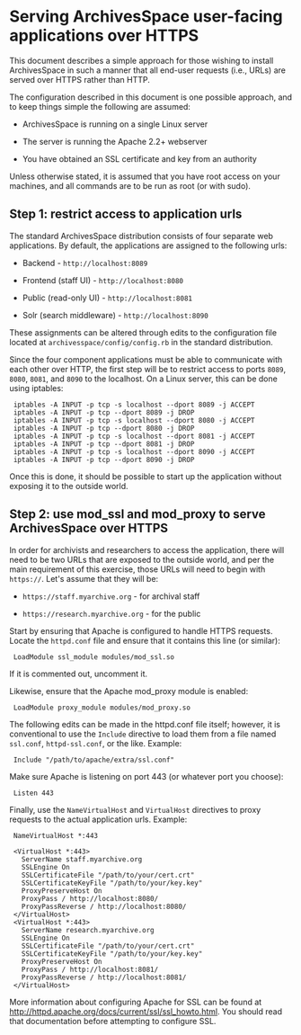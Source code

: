 Serving ArchivesSpace user-facing applications over HTTPS
==============================================================

This document describes a simple approach for those wishing to install
ArchivesSpace in such a manner that all end-user requests (i.e., URLs)
are served over HTTPS rather than HTTP.

The configuration described in this document is one possible approach,
and to keep things simple the following are assumed:

  * ArchivesSpace is running on a single Linux server

  * The server is running the Apache 2.2+ webserver

  * You have obtained an SSL certificate and key from an authority

Unless otherwise stated, it is assumed that you have root access on
your machines, and all commands are to be run as root (or with sudo).


## Step 1: restrict access to application urls

The standard ArchivesSpace distribution consists of four separate web
applications. By default, the applications are assigned to the following
urls:

  * Backend - `http://localhost:8089`
  
  * Frontend (staff UI) - `http://localhost:8080`

  * Public (read-only UI) - `http://localhost:8081` 
  
  * Solr (search middleware) - `http://localhost:8090`

These assignments can be altered through edits to the configuration file
located at `archivesspace/config/config.rb` in the standard distribution.

Since the four component applications must be able to communicate with each
other over HTTP, the first step will be to restrict access to ports `8089`,
 `8080`, `8081`, and `8090` to the localhost. On a Linux server, this can be
 done using iptables:

     iptables -A INPUT -p tcp -s localhost --dport 8089 -j ACCEPT
     iptables -A INPUT -p tcp --dport 8089 -j DROP
     iptables -A INPUT -p tcp -s localhost --dport 8080 -j ACCEPT
     iptables -A INPUT -p tcp --dport 8080 -j DROP
     iptables -A INPUT -p tcp -s localhost --dport 8081 -j ACCEPT
     iptables -A INPUT -p tcp --dport 8081 -j DROP
     iptables -A INPUT -p tcp -s localhost --dport 8090 -j ACCEPT
     iptables -A INPUT -p tcp --dport 8090 -j DROP

Once this is done, it should be possible to start up the application without
exposing it to the outside world.

## Step 2: use mod\_ssl and mod\_proxy to serve ArchivesSpace over HTTPS

In order for archivists and researchers to access the application, there will
need to be two URLs that are exposed to the outside world, and per the main
requirement of this exercise, those URLs will need to begin with `https://`.
Let's assume that they will be:

  * `https://staff.myarchive.org` - for archival staff

  * `https://research.myarchive.org` - for the public 

Start by ensuring that Apache is configured to handle HTTPS requests. Locate
the `httpd.conf` file and ensure that it contains this line (or similar):

     LoadModule ssl_module modules/mod_ssl.so

If it is commented out, uncomment it.

Likewise, ensure that the Apache mod_proxy module is enabled:

     LoadModule proxy_module modules/mod_proxy.so

The following edits can be made in the httpd.conf file itself; however, it is
conventional to use the `Include` directive to load them from a file
named `ssl.conf`, `httpd-ssl.conf`, or the like. Example:

     Include "/path/to/apache/extra/ssl.conf"

Make sure Apache is listening on port 443 (or whatever port you choose):

     Listen 443

Finally, use the `NameVirtualHost` and `VirtualHost` directives to proxy
requests to the actual application urls. Example:

     NameVirtualHost *:443

     <VirtualHost *:443>
       ServerName staff.myarchive.org
       SSLEngine On
       SSLCertificateFile "/path/to/your/cert.crt"
       SSLCertificateKeyFile "/path/to/your/key.key"
       ProxyPreserveHost On
       ProxyPass / http://localhost:8080/
       ProxyPassReverse / http://localhost:8080/
     </VirtualHost>
     <VirtualHost *:443>
       ServerName research.myarchive.org
       SSLEngine On
       SSLCertificateFile "/path/to/your/cert.crt"
       SSLCertificateKeyFile "/path/to/your/key.key"
       ProxyPreserveHost On
       ProxyPass / http://localhost:8081/
       ProxyPassReverse / http://localhost:8081/
     </VirtualHost>

More information about configuring Apache for SSL can be found at
http://httpd.apache.org/docs/current/ssl/ssl_howto.html.  You should read
that documentation before attempting to configure SSL.
